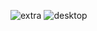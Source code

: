 

![extra](https://github.com/fatnaelbassraoui/bootsrap-example/assets/101737847/7be0145d-d6c6-48db-8c53-0a4d772077eb)
![desktop](https://github.com/fatnaelbassraoui/bootsrap-example/assets/101737847/fc4ac43a-9aba-46dd-9c79-c3fbf6dd5a4c)
